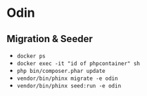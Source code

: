 # Odin
## Migration & Seeder
- ```docker ps```
- ```docker exec -it "id of phpcontainer" sh```
- ```php bin/composer.phar update``` 
- ```vendor/bin/phinx migrate -e odin``` 
- ```vendor/bin/phinx seed:run -e odin``` 
